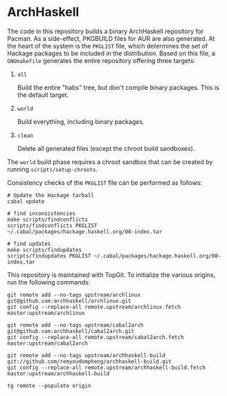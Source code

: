 ArchHaskell
===========

The code in this repository builds a binary ArchHaskell repository for
Pacman. As a side-effect, PKGBUILD files for AUR are also generated. At
the heart of the system is the `PKGLIST` file, which determines the set
of Hackage packages to be included in the distribution. Based on this
file, a `GNUmakefile` generates the entire repository offering three
targets:

1. `all`

    Build the entire "habs" tree, but don't  compile binary packages.
    This is the default target.

2. `world`

    Build everything, including binary packages.

3. `clean`

    Delete all generated files (except the chroot build sandboxes).

The `world` build phase requires a chroot sandbox that can be created by
running `scripts/setup-chroots`.

Consistency checks of the `PKGLIST` file can be performed as follows:

    # Update the Hackage tarball
    cabal update

    # find inconsistencies
    make scripts/findconflicts
    scripts/findconflicts PKGLIST ~/.cabal/packages/hackage.haskell.org/00-index.tar

    # find updates
    make scripts/findupdates
    scripts/findupdates PKGLIST ~/.cabal/packages/hackage.haskell.org/00-index.tar

This repository is maintained with TopGit. To initialize the various
origins, run the following commands:

    git remote add --no-tags upstream/archlinux git@github.com:archhaskell/archlinux.git
    git config --replace-all remote.upstream/archlinux.fetch master:upstream/archlinux

    git remote add --no-tags upstream/cabal2arch git@github.com:archhaskell/cabal2arch.git
    git config --replace-all remote.upstream/cabal2arch.fetch master:upstream/cabal2arch

    git remote add --no-tags upstream/archhaskell-build git://github.com/remyoudompheng/archhaskell-build.git
    git config --replace-all remote.upstream/archhaskell-build.fetch master:upstream/archhaskell-build

    tg remote --populate origin
